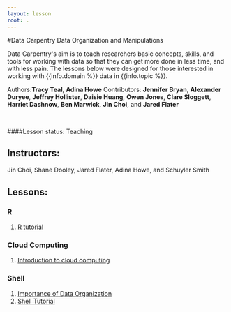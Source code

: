 ```yaml
---
layout: lesson
root: .
---
```


#Data Carpentry Data Organization and Manipulations 

Data Carpentry's aim is to teach researchers basic concepts, skills,
and tools for working with data so that they can get more done in less
time, and with less pain. The lessons below were designed for those interested 
in working with {{info.domain %}} data in {{info.topic %}}. 


Authors:**Tracy Teal**, **Adina Howe**
Contributors: **Jennifer Bryan**, **Alexander Duryee**, **Jeffrey Hollister**, **Daisie Huang**, **Owen Jones**, **Clare Sloggett**, **Harriet Dashnow**, **Ben Marwick**, **Jin Choi**, and **Jared Flater** 





<br> 


####Lesson status: Teaching

## Instructors:
Jin Choi, Shane Dooley, Jared Flater, Adina Howe, and Schuyler Smith

## Lessons:

### R
1. [R tutorial](http://germslab.org/datavisualization/index.html)

### Cloud Computing
1. [Introduction to cloud computing](https://github.com/JasonJWilliamsNY/cloud-genomics/blob/master/lessons/0.cloud-introduction.Rmd)

### Shell
1. [Importance of Data Organization](00-intro-to-data-tidy.html)			
2. [Shell Tutorial](http://germslab.org/Shell_Tutorial/)






